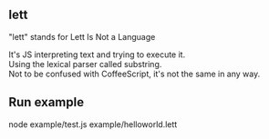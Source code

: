 lett
-

"lett" stands for Lett Is Not a Language  
  
It's JS interpreting text and trying to execute it.  
Using the lexical parser called substring.  
Not to be confused with CoffeeScript, it's not the same in any way.

Run example
--

   node example/test.js example/helloworld.lett

